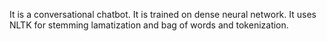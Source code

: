 It is a conversational chatbot.
It is trained on dense neural network.
It uses NLTK for stemming lamatization and bag of words and tokenization.

